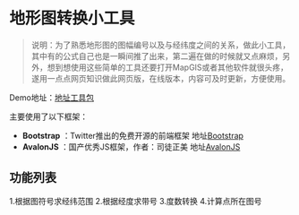 地形图转换小工具
==================

> 说明：为了熟悉地形图的图幅编号以及与经纬度之间的关系，做此小工具，其中有的公式自己也是一瞬间推了出来，第二遍在做的时候就又点麻烦，另外，想到想使用这些简单的工具还要打开MapGIS或者其他软件就很头疼，遂用一点点网页知识做此网页版，在线版本，内容可及时更新，方便使用。

Demo地址：[地址工具包](http://youthol.cn/topic/2014/gj/)

主要使用了以下框架：

- **Bootstrap** ：Twitter推出的免费开源的前端框架 地址[Bootstrap](http://www.bootcss.com/)
- **AvalonJS** ：国产优秀JS框架，作者：司徒正美 地址[AvalonJS](http://rubylouvre.github.io/mvvm/)

功能列表
------------

1.根据图符号求经纬范围
2.根据经度求带号
3.度数转换
4.计算点所在图号